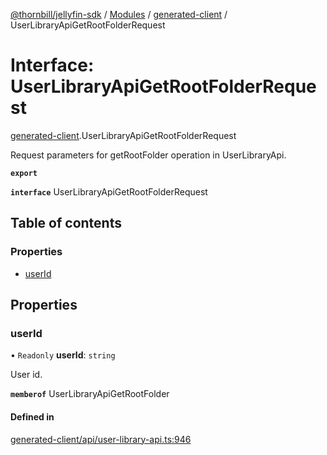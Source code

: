 [@thornbill/jellyfin-sdk](../README.md) / [Modules](../modules.md) / [generated-client](../modules/generated_client.md) / UserLibraryApiGetRootFolderRequest

# Interface: UserLibraryApiGetRootFolderRequest

[generated-client](../modules/generated_client.md).UserLibraryApiGetRootFolderRequest

Request parameters for getRootFolder operation in UserLibraryApi.

**`export`**

**`interface`** UserLibraryApiGetRootFolderRequest

## Table of contents

### Properties

- [userId](generated_client.UserLibraryApiGetRootFolderRequest.md#userid)

## Properties

### userId

• `Readonly` **userId**: `string`

User id.

**`memberof`** UserLibraryApiGetRootFolder

#### Defined in

[generated-client/api/user-library-api.ts:946](https://github.com/thornbill/jellyfin-sdk-typescript/blob/029620a/src/generated-client/api/user-library-api.ts#L946)
